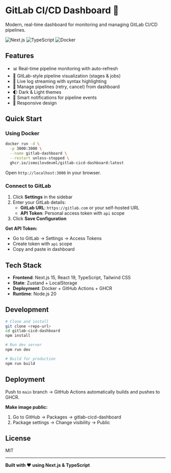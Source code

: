 # GitLab CI/CD Dashboard 🚀

Modern, real-time dashboard for monitoring and managing GitLab CI/CD pipelines.

![Next.js](https://img.shields.io/badge/Next.js-15-black) ![TypeScript](https://img.shields.io/badge/TypeScript-5.9-blue) ![Docker](https://img.shields.io/badge/docker-ready-brightgreen)

## Features

- 📊 Real-time pipeline monitoring with auto-refresh
- 🎨 GitLab-style pipeline visualization (stages & jobs)
- 📝 Live log streaming with syntax highlighting
- 🔄 Manage pipelines (retry, cancel) from dashboard
- 🌓 Dark & Light themes
- 🔔 Smart notifications for pipeline events
- 📱 Responsive design

## Quick Start

### Using Docker

```bash
docker run -d \
  -p 3000:3000 \
  --name gitlab-dashboard \
  --restart unless-stopped \
  ghcr.io/ismoilovdevml/gitlab-cicd-dashboard:latest
```

Open `http://localhost:3000` in your browser.

### Connect to GitLab

1. Click **Settings** in the sidebar
2. Enter your GitLab details:
   - **GitLab URL**: `https://gitlab.com` or your self-hosted URL
   - **API Token**: Personal access token with `api` scope
3. Click **Save Configuration**

**Get API Token:**
- Go to GitLab → Settings → Access Tokens
- Create token with `api` scope
- Copy and paste in dashboard

## Tech Stack

- **Frontend**: Next.js 15, React 19, TypeScript, Tailwind CSS
- **State**: Zustand + LocalStorage
- **Deployment**: Docker + GitHub Actions + GHCR
- **Runtime**: Node.js 20

## Development

```bash
# Clone and install
git clone <repo-url>
cd gitlab-cicd-dashboard
npm install

# Run dev server
npm run dev

# Build for production
npm run build
```

## Deployment

Push to `main` branch → GitHub Actions automatically builds and pushes to GHCR.

**Make image public:**
1. Go to GitHub → Packages → gitlab-cicd-dashboard
2. Package settings → Change visibility → Public

## License

MIT

---

**Built with ❤️ using Next.js & TypeScript**
